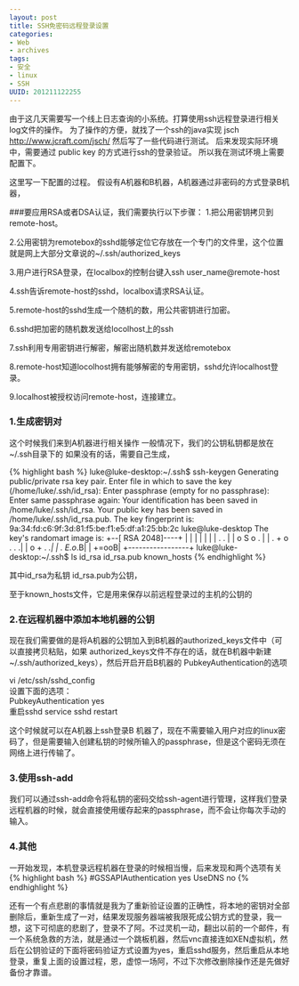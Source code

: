 ```yaml
---
layout: post
title: SSH免密码远程登录设置
categories:
- Web
- archives
tags:
- 安全
- linux
- SSH
UUID: 201211122255
---
```


由于这几天需要写一个线上日志查询的小系统。打算使用ssh远程登录进行相关log文件的操作。
为了操作的方便，就找了一个ssh的java实现 jsch http://www.jcraft.com/jsch/
然后写了一些代码进行测试。
后来发现实际环境中，需要通过 public key 的方式进行ssh的登录验证。
所以我在测试环境上需要配置下。

这里写一下配置的过程。
假设有A机器和B机器，A机器通过非密码的方式登录B机器，

###要应用RSA或者DSA认证，我们需要执行以下步骤：
1.把公用密钥拷贝到remote-host。

2.公用密钥为remotebox的sshd能够定位它存放在一个专门的文件里，这个位置就是网上大部分文章说的~/.ssh/authorized_keys

3.用户进行RSA登录，在localbox的控制台键入ssh user_name@remote-host

4.ssh告诉remote-host的sshd，localbox请求RSA认证。

5.remote-host的sshd生成一个随机的数，用公共密钥进行加密。

6.sshd把加密的随机数发送给locolhost上的ssh

7.ssh利用专用密钥进行解密，解密出随机数并发送给remotebox

8.remote-host知道locolhost拥有能够解密的专用密钥，sshd允许localhost登录。

9.localhost被授权访问remote-host，连接建立。

### 1.生成密钥对

这个时候我们来到A机器进行相关操作
一般情况下，我们的公钥私钥都是放在 ~/.ssh目录下的
如果没有的话，需要自己生成，

{% highlight bash %}
luke@luke-desktop:~/.ssh$ ssh-keygen
Generating public/private rsa key pair.
Enter file in which to save the key (/home/luke/.ssh/id_rsa):
Enter passphrase (empty for no passphrase):
Enter same passphrase again:
Your identification has been saved in /home/luke/.ssh/id_rsa.
Your public key has been saved in /home/luke/.ssh/id_rsa.pub.
The key fingerprint is:
9a:34:fd:c6:9f:3d:81:f5:be:f1:e5:df:a1:25:bb:2c luke@luke-desktop
The key's randomart image is:
+--[ RSA 2048]----+
|                 |
|                 |
|                 |
|       .      .  |
|      o S    o . |
|     . + o  . . .|
|      o   +  . *.|
|         . E.o*.B|
|            +=ooB|
+-----------------+
luke@luke-desktop:~/.ssh$ ls
id_rsa  id_rsa.pub  known_hosts
{% endhighlight %}

其中id_rsa为私钥 id_rsa.pub为公钥，

至于known_hosts文件，它是用来保存以前远程登录过的主机的公钥的

### 2.在远程机器中添加本地机器的公钥

现在我们需要做的是将A机器的公钥加入到B机器的authorized_keys文件中（可以直接拷贝粘贴，如果 authorized_keys文件不存在的话，就在B机器中新建~/.ssh/authorized_keys），然后开启开启B机器的 PubkeyAuthentication的选项

vi /etc/ssh/sshd_config   
设置下面的选项：  
PubkeyAuthentication yes  
重启sshd   service sshd restart  
  
这个时候就可以在A机器上ssh登录B 机器了，现在不需要输入用户对应的linux密码了，但是需要输入创建私钥的时候所输入的passphrase，但是这个密码无须在网络上进行传输了。

### 3.使用ssh-add
我们可以通过ssh-add命令将私钥的密码交给ssh-agent进行管理，这样我们登录远程机器的时候，就会直接使用缓存起来的passphrase，而不会让你每次手动的输入。

### 4.其他
一开始发现，本机登录远程机器在登录的时候相当慢，后来发现和两个选项有关
{% highlight bash %}
#GSSAPIAuthentication yes
UseDNS no
{% endhighlight %}

还有一个有点悲剧的事情就是我为了重新验证设置的正确性，将本地的密钥对全部删除后，重新生成了一对，结果发现服务器端被我限死成公钥方式的登录，我一想，这下可彻底的悲剧了，登录不了阿。不过灵机一动，翻出以前的一个邮件，有一个系统急救的方法，就是通过一个跳板机器，然后vnc直接连如XEN虚拟机，然后在公钥验证的下面将密码验证方式设置为yes，重启sshd服务，然后重启从本地登录，重复上面的设置过程，恩，虚惊一场阿，不过下次修改删除操作还是先做好备份才靠谱。
